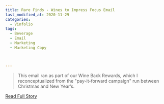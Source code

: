 ```yaml
---
title: Rare Finds - Wines to Impress Focus Email
last_modified_at: 2020-11-29
categories:
  - Vinfolio
tags:
  - Beverage
  - Email
  - Marketing
  - Marketing Copy



---
```


> This email ran as part of our Wine Back Rewards, which I reconceptualized from the "pay-it-forward campaign" run between Christmas and New Year’s.

<a href="http://links.vinfolio.com/e/evib?_t=414f72b8e11b4850bb66506e2c10eaa1&_m=765a47c95d914a918cbfafb02717cd16&_e=8sXcwChP2YT1vdHDnLwevLMeM9iKzP-PgBR2CJ5OjKkdaKL5UueUJ6yxzlTKSIE-rS6KabsZF-BbiqsjEpuZZtjjyY9q84__C0eCIEMLo8dDemHZoELM53Ij_9OT4KoZ" target="_blank">Read Full Story</a>
